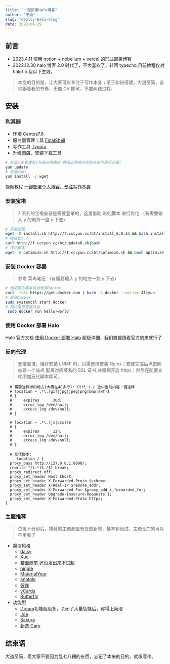 ```yaml
---
title: "一键部署Halo博客"
author: "子涵"
slug: "deploy-Halo-blog"
date: 2022-06-29
---
```


## 前言

- 2023.4.11 使用 notion + nobelium + vercel 的形式部署博客
- 2022.12.30 halo 博客 2.0 时代了，不大喜欢了，转回 typecho,目前教程仅对 halo1.5 及以下生效。

> 本文的目的是，让大家可以专注于写作本身；至于如何搭建，大道至简，全程跟着我的节奏，无脑 CV 即可，不要纠结过程。

## 安装

### 利其器

- 环境 Centos7.6
- 服务器管理工具 [FinalShell](http://www.hostbuf.com/t/988.html)
- 写作工具 [Typora](https://www.aliyundrive.com/drive/folder/6247c8ccaff7826206044d95874b4a6e0b666d53)
- 升级商店、安装下载工具

```bash
# 升级yum管理包(升级应用商店 腾讯云等地方买的升级不是不必要)
yum update
# 安装wget
yum install -y wget

```

视频教程 [一键部署个人博客，专注写作本身](https://www.bilibili.com/video/BV1NU4y1X7ai)

### 安装宝塔

> 7 系列的宝塔安装是需要登录的，这里借助 彩虹脚本 进行优化 （有需要输入 y 的地方一路 y 下去）

```bash
# 安装宝塔
wget -O install.sh http://f.cccyun.cc/bt/install_6.0.sh && bash install.sh
# 降级到7.7
curl http://f.cccyun.cc/bt/update6.sh|bash
# 优化脚本
wget -O optimize.sh http://f.cccyun.cc/bt/optimize.sh && bash optimize.sh

```

### 安装 Docker 容器

> 参考 菜鸟笔记 （有需要输入 y 的地方一路 y 下去）

```bash
# 使用官方脚本自动安装Docker
curl -fsSL https://get.docker.com | bash -s docker --mirror Aliyun
# 启动Docker
sudo systemctl start docker
# 测试是否安装成功
 sudo docker run hello-world

```

### 使用 Docker 部署 Halo

Halo 官方文档 [使用 Docker 部署 Halo](https://docs.halo.run/getting-started/install/docker) 超级详细，我们直接跟着官方的来就行了

### 反向代理

> 登录宝塔，推荐安装 LNMP 时，只需选择安装 Nginx；安装完成后点击网站建一个站点,配置对应域名的 SSL 证书,并强制开启 https；然后在配置文件添加反代脚本即可。

```
  # 需要注释掉的地方(大概在40多行): Ctrl + / 选中当前内容一键注释
  # location ~ .*\.(gif|jpg|jpeg|png|bmp|swf)$
  # {
  #     expires      30d;
  #     error_log /dev/null;
  #     access_log /dev/null;
  # }

  # location ~ .*\.(js|css)?$
  # {
  #     expires      12h;
  #     error_log /dev/null;
  #     access_log /dev/null;
  # }

  # 反代脚本:
     location / {
  proxy_pass http://127.0.0.1:8090/;
  rewrite ^/(.*)$ /$1 break;
  proxy_redirect off;
  proxy_set_header Host $host;
  proxy_set_header X-Forwarded-Proto $scheme;
  proxy_set_header X-Real-IP $remote_addr;
  proxy_set_header X-Forwarded-For $proxy_add_x_forwarded_for;
  proxy_set_header Upgrade-Insecure-Requests 1;
  proxy_set_header X-Forwarded-Proto https;
}

```

### 主题推荐

> 位置不分前后，推荐的主题都是有在更新的，基本都用过，主题仓库的可以不用看了

- 简洁风格
  - [daisy](https://github.com/liaocp666/halo-theme-daisy)
  - [Xue](https://halo.run/archives/theme-xue.html)
  - [若至随笔](https://rz.sbl/) 还没发出来不过超
  - [hingle](https://github.com/Pedro-null/halo-theme-hingle)
  - [MaterialYour](https://halo.run/archives/materialyour.html)
  - [anatole](https://github.com/halo-dev/halo-theme-anatole)
  - [彼岸](https://github.com/guqing/halo-theme-higan)
  - [vCards](https://github.com/iRoZhi/Halo-vCards-theme)
  - [Butterfly](https://halo.run/archives/butterfly.html)
- 功能型
  - [Dream](https://halo.run/archives/dream.html)功能超级多，关闭了大量功能后，称得上简洁
  - [Joe](https://halo.run/archives/joe20.html)
  - [Sakura](https://halo.run/archives/theme-sakura.html)
  - [新逸 Cary](https://blog.xinac.cn/)

## 结束语

大道至简，愿大家不要因为乱七八糟的东西，忘记了本来的目的，就像写作。
